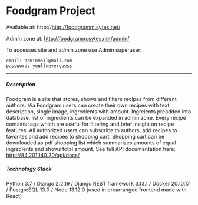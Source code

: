 # Foodgram Project #
Available at: http://http://foodgramm.sytes.net/

Admin zone at: http://foodgramm.sytes.net/admin/

To accesses site and admin zone use Admin superuser:
```
email: adminmail@mail.com
password: youllneverguess
```
---

##### Description #####
Foodgram is a site that stores, shows and filters recipes from different authors. Via Foodgram users can create their own recipes with text description, single image, ingredients with amount. Ingreients preadded into database, list of ingredients can be expanded in admin zone. Every recipe contains tags which are useful for filtering and brief insight on recipe features. All authorized users can subscribe to authors, add recipes to favorites and add recipes to shopping cart. Shopping cart can be downloaded as pdf shopping list which summarizes amounts of equal ingredients and shows total amount. See full API documentation here: http://84.201.140.20/api/docs/

##### Technology Stack #####
Python 3.7 / Django 2.2.19 / Django REST framework 3.13.1 / Docker 20.10.17 / PostgreSQL 13.0 / Node 13.12.0 (used in prearranged frontend made with React)